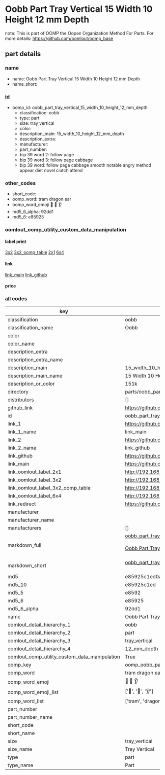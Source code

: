 # Oobb Part Tray Vertical 15 Width 10 Height 12 mm Depth  

note: This is part of OOMP the Oopen Organization Method For Parts. For more details: https://github.com/oomlout/oomp_base

##  part details
  







### name
* name: Oobb Part Tray Vertical 15 Width 10 Height 12 mm Depth
* name_short: 
### id
* oomp_id: oobb_part_tray_vertical_15_width_10_height_12_mm_depth
  * classification: oobb
  * type: part
  * size: tray_vertical
  * color: 
  * description_main: 15_width_10_height_12_mm_depth
  * description_extra: 
  * manufacturer: 
  * part_number: 
  * bip 39 word 2: follow page
  * bip 39 word 3: follow page cabbage
  * bip 39 word: follow page cabbage smooth notable angry method appear diet novel clutch attend

### other_codes
* short_code: 
* oomp_word: tram dragon ear
* oomp_word_emoji :tram: :dragon: :ear:
* md5_6_alpha: 92dd1
* md5_6: e85925






### oomlout_oomp_utility_custom_data_manipulation
#### label print
[3x2](http://192.168.1.245:1112/?label=oomp%2092dd1)
[3x2_oomp_table](http://192.168.1.108:1112/?label=oomp%2092dd1)
[2x1](http://192.168.1.242:1112/?label=oomp%2092dd1)
[6x4](http://192.168.1.55:1112/?label=oomp%2092dd1)    

#### link

[link_main](https://github.com/oomlout/oomlout_oomp_version_1_messy/tree/main/parts/oobb_part_tray_vertical_15_width_10_height_12_mm_depth) [link_github](https://github.com/oomlout/oomlout_oomp_version_1_messy/tree/main/parts/oobb_part_tray_vertical_15_width_10_height_12_mm_depth)                             

#### price







### all codes 
| key | value |  
| --- | --- |  
| classification | oobb |  
| classification_name | Oobb |  
| color |  |  
| color_name |  |  
| description_extra |  |  
| description_extra_name |  |  
| description_main | 15_width_10_height_12_mm_depth |  
| description_main_name | 15 Width 10 Height 12 mm Depth |  
| description_or_color | 151k |  
| directory | parts/oobb_part_tray_vertical_15_width_10_height_12_mm_depth |  
| distributors | [] |  
| github_link | https://github.com/oomlout/oomlout_oomp_part_src/tree/main/parts/oobb_part_tray_vertical_15_width_10_height_12_mm_depth |  
| id | oobb_part_tray_vertical_15_width_10_height_12_mm_depth |  
| link_1 | https://github.com/oomlout/oomlout_oomp_version_1_messy/tree/main/parts/oobb_part_tray_vertical_15_width_10_height_12_mm_depth |  
| link_1_name | link_main |  
| link_2 | https://github.com/oomlout/oomlout_oomp_version_1_messy/tree/main/parts/oobb_part_tray_vertical_15_width_10_height_12_mm_depth |  
| link_2_name | link_github |  
| link_github | https://github.com/oomlout/oomlout_oomp_version_1_messy/tree/main/parts/oobb_part_tray_vertical_15_width_10_height_12_mm_depth |  
| link_main | https://github.com/oomlout/oomlout_oomp_version_1_messy/tree/main/parts/oobb_part_tray_vertical_15_width_10_height_12_mm_depth |  
| link_oomlout_label_2x1 | http://192.168.1.242:1112/?label=oomp%2092dd1 |  
| link_oomlout_label_3x2 | http://192.168.1.245:1112/?label=oomp%2092dd1 |  
| link_oomlout_label_3x2_oomp_table | http://192.168.1.108:1112/?label=oomp%2092dd1 |  
| link_oomlout_label_6x4 | http://192.168.1.55:1112/?label=oomp%2092dd1 |  
| link_redirect | https://github.com/oomlout/oomlout_oomp_version_1_messy/tree/main/parts/oobb_part_tray_vertical_15_width_10_height_12_mm_depth |  
| manufacturer |  |  
| manufacturer_name |  |  
| manufacturers | [] |  
| markdown_full | [oobb_part_tray_vertical_15_width_10_height_12_mm_depth](none)<br>[](none)<br>[Oobb Part Tray Vertical 15 Width 10 Height 12 Mm Depth](none)<br><br> |  
| markdown_short | [oobb_part_tray_vertical_15_width_10_height_12_mm_depth](none)<br><br> |  
| md5 | e85925c1ed0a918423cb4cce3f67bad5 |  
| md5_10 | e85925c1ed |  
| md5_5 | e8592 |  
| md5_6 | e85925 |  
| md5_6_alpha | 92dd1 |  
| name | Oobb Part Tray Vertical 15 Width 10 Height 12 mm Depth |  
| oomlout_detail_hierarchy_1 | oobb |  
| oomlout_detail_hierarchy_2 | part |  
| oomlout_detail_hierarchy_3 | tray_vertical |  
| oomlout_detail_hierarchy_4 | 12_mm_depth |  
| oomlout_oomp_utility_custom_data_manipulation | True |  
| oomp_key | oomp_oobb_part_tray_vertical_15_width_10_height_12_mm_depth |  
| oomp_word | tram dragon ear |  
| oomp_word_emoji | :tram: :dragon: :ear: |  
| oomp_word_emoji_list | [':tram:', ':dragon:', ':ear:'] |  
| oomp_word_list | ['tram', 'dragon', 'ear'] |  
| part_number |  |  
| part_number_name |  |  
| short_code |  |  
| short_name |  |  
| size | tray_vertical |  
| size_name | Tray Vertical |  
| type | part |  
| type_name | Part |  
